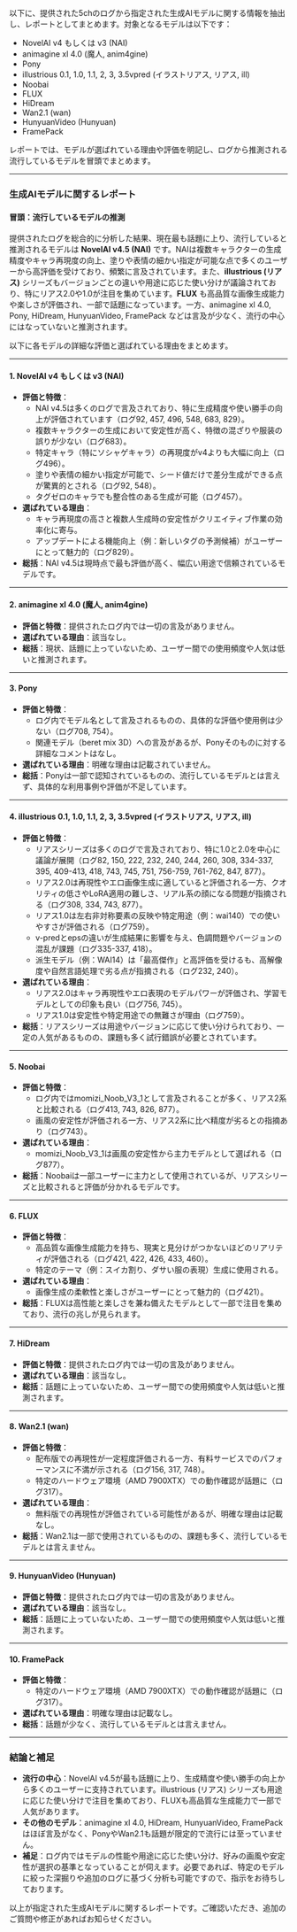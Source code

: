 以下に、提供された5chのログから指定された生成AIモデルに関する情報を抽出し、レポートとしてまとめます。対象となるモデルは以下です：

- NovelAI v4 もしくは v3 (NAI)
- animagine xl 4.0 (魔人, anim4gine)
- Pony
- illustrious 0.1, 1.0, 1.1, 2, 3, 3.5vpred (イラストリアス, リアス, ill)
- Noobai
- FLUX
- HiDream
- Wan2.1 (wan)
- HunyuanVideo (Hunyuan)
- FramePack

レポートでは、モデルが選ばれている理由や評価を明記し、ログから推測される流行しているモデルを冒頭でまとめます。

---

### 生成AIモデルに関するレポート

#### 冒頭：流行しているモデルの推測
提供されたログを総合的に分析した結果、現在最も話題に上り、流行していると推測されるモデルは **NovelAI v4.5 (NAI)** です。NAIは複数キャラクターの生成精度やキャラ再現度の向上、塗りや表情の細かい指定が可能な点で多くのユーザーから高評価を受けており、頻繁に言及されています。また、**illustrious (リアス)** シリーズもバージョンごとの違いや用途に応じた使い分けが議論されており、特にリアス2.0や1.0が注目を集めています。**FLUX** も高品質な画像生成能力や楽しさが評価され、一部で話題になっています。一方、animagine xl 4.0, Pony, HiDream, HunyuanVideo, FramePack などは言及が少なく、流行の中心にはなっていないと推測されます。

以下に各モデルの詳細な評価と選ばれている理由をまとめます。

---

#### 1. NovelAI v4 もしくは v3 (NAI)
- **評価と特徴**：
  - NAI v4.5は多くのログで言及されており、特に生成精度や使い勝手の向上が評価されています（ログ92, 457, 496, 548, 683, 829）。
  - 複数キャラクターの生成において安定性が高く、特徴の混ざりや服装の誤りが少ない（ログ683）。
  - 特定キャラ（特にソシャゲキャラ）の再現度がv4よりも大幅に向上（ログ496）。
  - 塗りや表情の細かい指定が可能で、シード値だけで差分生成ができる点が驚異的とされる（ログ92, 548）。
  - タグゼロのキャラでも整合性のある生成が可能（ログ457）。
- **選ばれている理由**：
  - キャラ再現度の高さと複数人生成時の安定性がクリエイティブ作業の効率化に寄与。
  - アップデートによる機能向上（例：新しいタグの予測候補）がユーザーにとって魅力的（ログ829）。
- **総括**：NAI v4.5は現時点で最も評価が高く、幅広い用途で信頼されているモデルです。

---

#### 2. animagine xl 4.0 (魔人, anim4gine)
- **評価と特徴**：提供されたログ内では一切の言及がありません。
- **選ばれている理由**：該当なし。
- **総括**：現状、話題に上っていないため、ユーザー間での使用頻度や人気は低いと推測されます。

---

#### 3. Pony
- **評価と特徴**：
  - ログ内でモデル名として言及されるものの、具体的な評価や使用例は少ない（ログ708, 754）。
  - 関連モデル（beret mix 3D）への言及があるが、Ponyそのものに対する詳細なコメントはなし。
- **選ばれている理由**：明確な理由は記載されていません。
- **総括**：Ponyは一部で認知されているものの、流行しているモデルとは言えず、具体的な利用事例や評価が不足しています。

---

#### 4. illustrious 0.1, 1.0, 1.1, 2, 3, 3.5vpred (イラストリアス, リアス, ill)
- **評価と特徴**：
  - リアスシリーズは多くのログで言及されており、特に1.0と2.0を中心に議論が展開（ログ82, 150, 222, 232, 240, 244, 260, 308, 334-337, 395, 409-413, 418, 743, 745, 751, 756-759, 761-762, 847, 877）。
  - リアス2.0は再現性やエロ画像生成に適していると評価される一方、クオリティの低さやLoRA適用の難しさ、リアル系の顔になる問題が指摘される（ログ308, 334, 743, 877）。
  - リアス1.0は左右非対称要素の反映や特定用途（例：wai140）での使いやすさが評価される（ログ759）。
  - v-predとepsの違いが生成結果に影響を与え、色調問題やバージョンの混乱が課題（ログ335-337, 418）。
  - 派生モデル（例：WAI14）は「最高傑作」と高評価を受けるも、高解像度や自然言語処理で劣る点が指摘される（ログ232, 240）。
- **選ばれている理由**：
  - リアス2.0はキャラ再現性やエロ表現のモデルパワーが評価され、学習モデルとしての印象も良い（ログ756, 745）。
  - リアス1.0は安定性や特定用途での無難さが理由（ログ759）。
- **総括**：リアスシリーズは用途やバージョンに応じて使い分けられており、一定の人気があるものの、課題も多く試行錯誤が必要とされています。

---

#### 5. Noobai
- **評価と特徴**：
  - ログ内ではmomizi_Noob_V3_1として言及されることが多く、リアス2系と比較される（ログ413, 743, 826, 877）。
  - 画風の安定性が評価される一方、リアス2系に比べ精度が劣るとの指摘あり（ログ743）。
- **選ばれている理由**：
  - momizi_Noob_V3_1は画風の安定性から主力モデルとして選ばれる（ログ877）。
- **総括**：Noobaiは一部ユーザーに主力として使用されているが、リアスシリーズと比較されると評価が分かれるモデルです。

---

#### 6. FLUX
- **評価と特徴**：
  - 高品質な画像生成能力を持ち、現実と見分けがつかないほどのリアリティが評価される（ログ421, 422, 426, 433, 460）。
  - 特定のテーマ（例：スイカ割り、ダサい服の表現）生成に使用される。
- **選ばれている理由**：
  - 画像生成の柔軟性と楽しさがユーザーにとって魅力的（ログ421）。
- **総括**：FLUXは高性能と楽しさを兼ね備えたモデルとして一部で注目を集めており、流行の兆しが見られます。

---

#### 7. HiDream
- **評価と特徴**：提供されたログ内では一切の言及がありません。
- **選ばれている理由**：該当なし。
- **総括**：話題に上っていないため、ユーザー間での使用頻度や人気は低いと推測されます。

---

#### 8. Wan2.1 (wan)
- **評価と特徴**：
  - 配布版での再現性が一定程度評価される一方、有料サービスでのパフォーマンスに不満が示される（ログ156, 317, 748）。
  - 特定のハードウェア環境（AMD 7900XTX）での動作確認が話題に（ログ317）。
- **選ばれている理由**：
  - 無料版での再現性が評価されている可能性があるが、明確な理由は記載なし。
- **総括**：Wan2.1は一部で使用されているものの、課題も多く、流行しているモデルとは言えません。

---

#### 9. HunyuanVideo (Hunyuan)
- **評価と特徴**：提供されたログ内では一切の言及がありません。
- **選ばれている理由**：該当なし。
- **総括**：話題に上っていないため、ユーザー間での使用頻度や人気は低いと推測されます。

---

#### 10. FramePack
- **評価と特徴**：
  - 特定のハードウェア環境（AMD 7900XTX）での動作確認が話題に（ログ317）。
- **選ばれている理由**：明確な理由は記載なし。
- **総括**：話題が少なく、流行しているモデルとは言えません。

---

### 結論と補足
- **流行の中心**：NovelAI v4.5が最も話題に上り、生成精度や使い勝手の向上から多くのユーザーに支持されています。illustrious (リアス) シリーズも用途に応じた使い分けで注目を集めており、FLUXも高品質な生成能力で一部で人気があります。
- **その他のモデル**：animagine xl 4.0, HiDream, HunyuanVideo, FramePackはほぼ言及がなく、PonyやWan2.1も話題が限定的で流行には至っていません。
- **補足**：ログ内ではモデルの性能や用途に応じた使い分け、好みの画風や安定性が選択の基準となっていることが伺えます。必要であれば、特定のモデルに絞った深掘りや追加のログに基づく分析も可能ですので、指示をお待ちしております。

以上が指定された生成AIモデルに関するレポートです。ご確認いただき、追加のご質問や修正があればお知らせください。